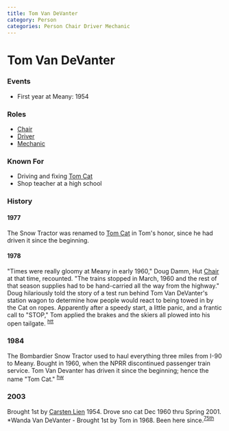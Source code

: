 ```yaml
---
title: Tom Van DeVanter
category: Person
categories: Person Chair Driver Mechanic
---
```

# Tom Van DeVanter
### Events
- First year at Meany: 1954

### Roles
- [Chair](Chair)
- [Driver](Driver)
- [Mechanic](Mechanic)

### Known For

- Driving and fixing [Tom Cat](Tom-Cat)
- Shop teacher at a high school

### History

#### 1977

The Snow Tractor was renamed to [Tom Cat](Tom-Cat) in Tom's honor, since he had driven it since the beginning.

#### 1978

"Times were really gloomy at Meany in early 1960," Doug Damm, Hut [Chair](Chair) at that time, recounted. "The trains stopped in March, 1960 and the rest of that season supplies had to be hand-carried all the way from the highway." Doug hilariously told the story of a test run behind Tom Van DeVanter's station wagon to determine how people would react to being towed in by the Cat on ropes. Apparently after a speedy start, a little panic, and a frantic call to "STOP," Tom applied the brakes and the skiers all plowed into his open tailgate. <sup>[htt][]</sup>

### 1984

The Bombardier Snow Tractor used to haul everything three miles from I-90 to Meany. Bought in 1960, when the NPRR discontinued passenger train service. Tom Van Devanter has driven it since the beginning; hence the name "Tom Cat." <sup>[hw][]</sup>

### 2003

Brought 1st by [Carsten Lien](Carsten-Lien) 1954. Drove sno cat Dec 1960 thru Spring 2001. *Wanda Van DeVanter - Brought 1st by Tom in 1968. Been here since.<sup>[75th][]</sup>

[75th]: Anniversary#75th
[hw]: Names-Walt "Meany Names by Walter Little, 1984"
[htt]: Skiers-Hit-The-Trail
